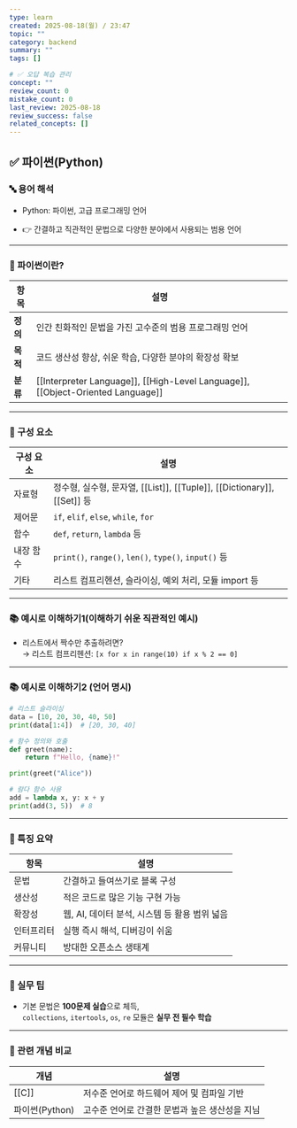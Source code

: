 ```yaml
---
type: learn
created: 2025-08-18(월) / 23:47
topic: ""
category: backend
summary: ""
tags: []

# ✅ 오답 복습 관리
concept: ""
review_count: 0
mistake_count: 0
last_review: 2025-08-18
review_success: false
related_concepts: []
---
```

## ✅ 파이썬(Python)

### 🔤 용어 해석

- Python: 파이썬, 고급 프로그래밍 언어
    
- 👉 간결하고 직관적인 문법으로 다양한 분야에서 사용되는 범용 언어
    

---

### 🧩 파이썬이란?

|항목|설명|
|---|---|
|**정의**|인간 친화적인 문법을 가진 고수준의 범용 프로그래밍 언어|
|**목적**|코드 생산성 향상, 쉬운 학습, 다양한 분야의 확장성 확보|
|**분류**|[[Interpreter Language]], [[High-Level Language]], [[Object-Oriented Language]]|

---

### 🧱 구성 요소

|구성 요소|설명|
|---|---|
|자료형|정수형, 실수형, 문자열, [[List]], [[Tuple]], [[Dictionary]], [[Set]] 등|
|제어문|`if`, `elif`, `else`, `while`, `for`|
|함수|`def`, `return`, `lambda` 등|
|내장 함수|`print()`, `range()`, `len()`, `type()`, `input()` 등|
|기타|리스트 컴프리헨션, 슬라이싱, 예외 처리, 모듈 import 등|

---

### 📚 예시로 이해하기1(이해하기 쉬운 직관적인 예시)

- 리스트에서 짝수만 추출하려면?  
    → 리스트 컴프리헨션: `[x for x in range(10) if x % 2 == 0]`
    

---

### 📚 예시로 이해하기2 (언어 명시)

```python
# 리스트 슬라이싱
data = [10, 20, 30, 40, 50]
print(data[1:4])  # [20, 30, 40]

# 함수 정의와 호출
def greet(name):
    return f"Hello, {name}!"

print(greet("Alice"))

# 람다 함수 사용
add = lambda x, y: x + y
print(add(3, 5))  # 8
```

---

### 🧠 특징 요약

|항목|설명|
|---|---|
|문법|간결하고 들여쓰기로 블록 구성|
|생산성|적은 코드로 많은 기능 구현 가능|
|확장성|웹, AI, 데이터 분석, 시스템 등 활용 범위 넓음|
|인터프리터|실행 즉시 해석, 디버깅이 쉬움|
|커뮤니티|방대한 오픈소스 생태계|

---

### 🎯 실무 팁

- 기본 문법은 **100문제 실습**으로 체득,  
    `collections`, `itertools`, `os`, `re` 모듈은 **실무 전 필수 학습**
    

---

### 🧩 관련 개념 비교

|개념|설명|
|---|---|
|[[C]]|저수준 언어로 하드웨어 제어 및 컴파일 기반|
|파이썬(Python)|고수준 언어로 간결한 문법과 높은 생산성을 지님|